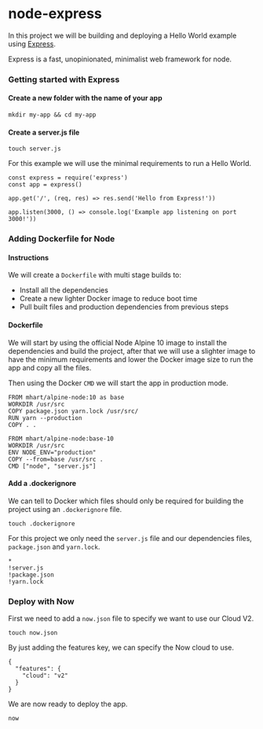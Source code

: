 # node-express

In this project we will be building and deploying a Hello World example using [Express](https://github.com/expressjs/express).

Express is a fast, unopinionated, minimalist web framework for node.

### Getting started with Express

#### Create a new folder with the name of your app

```
mkdir my-app && cd my-app
```

#### Create a server.js file

```
touch server.js
```

For this example we will use the minimal requirements to run a Hello World.

```
const express = require('express')
const app = express()

app.get('/', (req, res) => res.send('Hello from Express!'))

app.listen(3000, () => console.log('Example app listening on port 3000!'))
```

### Adding Dockerfile for Node

#### Instructions

We will create a `Dockerfile` with multi stage builds to:

- Install all the dependencies
- Create a new lighter Docker image to reduce boot time
- Pull built files and production dependencies from previous steps

#### Dockerfile

We will start by using the official Node Alpine 10 image to install the dependencies and build the project, after that we will use a slighter image to have the minimum requirements and lower the Docker image size to run the app and copy all the files.

Then using the Docker `CMD` we will start the app in production mode.

```
FROM mhart/alpine-node:10 as base
WORKDIR /usr/src
COPY package.json yarn.lock /usr/src/
RUN yarn --production
COPY . .

FROM mhart/alpine-node:base-10
WORKDIR /usr/src
ENV NODE_ENV="production"
COPY --from=base /usr/src .
CMD ["node", "server.js"]
```

#### Add a .dockerignore

We can tell to Docker which files should only be required for building the project using an `.dockerignore` file.

```
touch .dockerignore
```

For this project we only need the `server.js` file and our dependencies files, `package.json` and `yarn.lock`.

```
*
!server.js
!package.json
!yarn.lock
```

### Deploy with Now

First we need to add a `now.json` file to specify we want to use our Cloud V2.

```
touch now.json
```

By just adding the features key, we can specify the Now cloud to use.

```
{
  "features": {
    "cloud": "v2"
  }
}
```

We are now ready to deploy the app.

```
now
```
